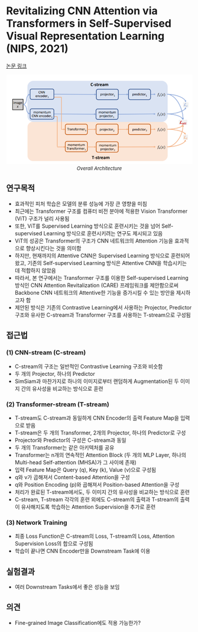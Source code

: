 # Revitalizing CNN Attention via Transformers in Self-Supervised Visual Representation Learning (NIPS, 2021)

[논문 링크](https://proceedings.neurips.cc/paper/2021/hash/21be992eb8016e541a15953eee90760e-Abstract.html)

<p align="center">
    <img width="600" alt='fig1' src="./img/01_03_01.png?raw=true"></br>
    <em><font size=2>Overall Architecture</font></em>
</p>

## 연구목적
- 효과적인 피처 학습은 모델의 분류 성능에 가장 큰 영향을 미침 
- 최근에는 Transformer 구조를 컴퓨터 비전 분야에 적용한 Vision Transformer (ViT) 구조가 널리 사용됨 
- 또한, ViT를 Supervised Learning 방식으로 훈련시키는 것을 넘어 Self-supervised Learning 방식으로 훈련시키려는 연구도 제시되고 있음 
- ViT의 성공은 Transformer의 구조가 CNN 네트워크의 Attention 기능을 효과적으로 향상시킨다는 것을 의미함 
- 하지만, 현재까지의 Attentive CNN은 Supervised Learning 방식으로 훈련되어 왔고, 기존의 Self-supervised Learning 방식은 Attentive CNN을 학습시키는 데 적합하지 않았음 
- 따라서, 본 연구에서는 Transformer 구조를 이용한 Self-supervised Learning 방식인 CNN Attention Revitalization (CARE) 프레임워크를 제안함으로써 Backbone CNN 네트워크의 Attentive한 기능을 증가시킬 수 있는 방안을 제시하고자 함 
- 제안된 방식은 기존의 Contrastive Learning에서 사용하는 Projector, Predictor 구조와 유사한 C-stream과 Transformer 구조를 사용하는 T-stream으로 구성됨 

## 접근법
### (1) CNN-stream (C-stream) 
- C-stream의 구조는 일반적인 Contrastive Learning 구조와 비슷함 
- 두 개의 Projector, 하나의 Predictor 
- SimSiam과 마찬가지로 하나의 이미지로부터 랜덤하게 Augmentation된 두 이미지 간의 유사성을 비교하는 방식으로 훈련 
### (2) Transformer-stream (T-stream) 
- T-stream도 C-stream과 동일하게 CNN Encoder의 출력 Feature Map을 입력으로 받음 
- T-stream은 두 개의 Transformer, 2개의 Projector, 하나의 Predictor로 구성 
- Projector와 Predictor의 구성은 C-stream과 동일 
- 두 개의 Transformer는 같은 아키텍처를 공유
- Transformer는 n개의 연속적인 Attention Block (두 개의 MLP Layer, 하나의 Multi-head Self-attention (MHSA)가 그 사이에 존재) 
- 입력 Feature Map은 Query (q), Key (k), Value (v)으로 구성됨 
- q와 v가 곱해져서 Content-based Attention을 구성
- q와 Position Encoding (p)와 곱해져서 Position-based Attention을 구성 
- 처리가 완료된 T-stream에서도, 두 이미지 간의 유사성을 비교하는 방식으로 훈련 
- C-stream, T-stream 각각의 훈련 외에도 C-stream의 출력과 T-stream의 출력이 유사해지도록 학습하는 Attention Supervision을 추가로 훈련 
### (3) Network Training 
- 최종 Loss Function은 C-stream의 Loss, T-stream의 Loss, Attention Supervision Loss의 합으로 구성됨 
- 학습이 끝나면 CNN Encoder만을 Downstream Task에 이용 

## 실험결과
- 여러 Downstream Tasks에서 좋은 성능을 보임 

## 의견
- Fine-grained Image Classification에도 적용 가능한가?